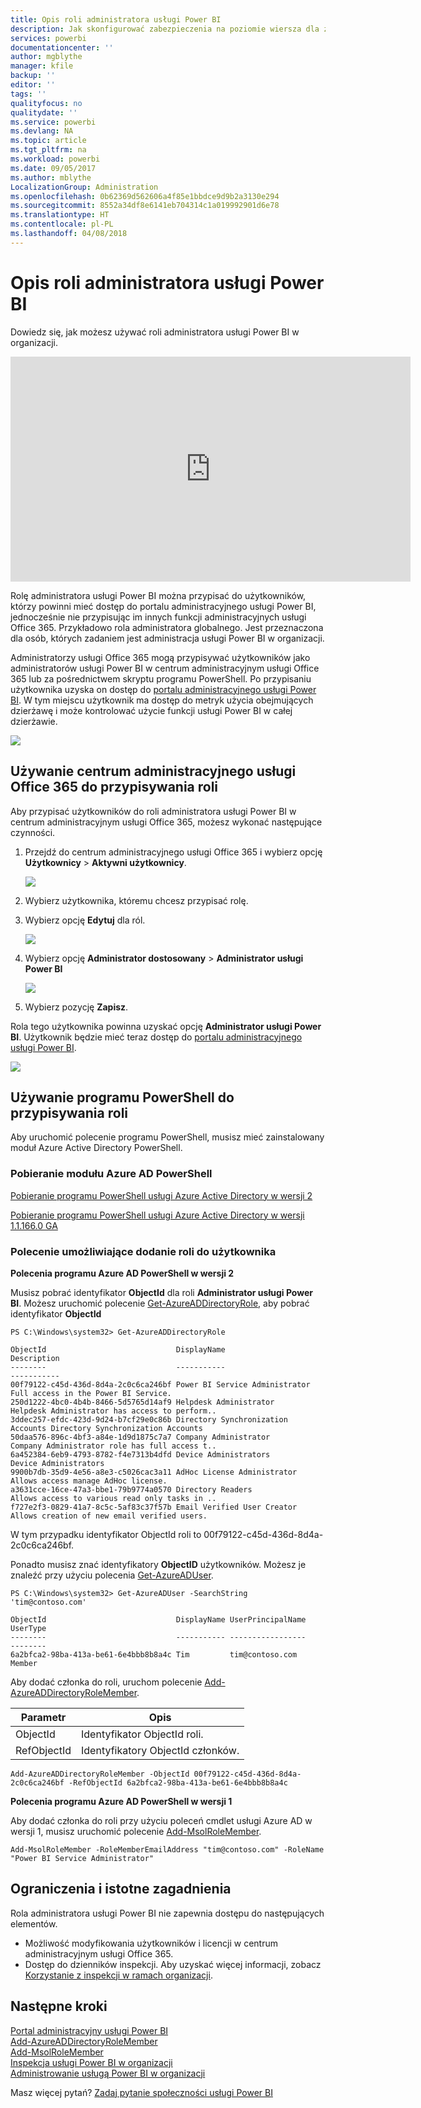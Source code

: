 ```yaml
---
title: Opis roli administratora usługi Power BI
description: Jak skonfigurować zabezpieczenia na poziomie wiersza dla zaimportowanych zestawów danych oraz zapytanie bezpośrednie w usłudze Power BI.
services: powerbi
documentationcenter: ''
author: mgblythe
manager: kfile
backup: ''
editor: ''
tags: ''
qualityfocus: no
qualitydate: ''
ms.service: powerbi
ms.devlang: NA
ms.topic: article
ms.tgt_pltfrm: na
ms.workload: powerbi
ms.date: 09/05/2017
ms.author: mblythe
LocalizationGroup: Administration
ms.openlocfilehash: 0b62369d562606a4f85e1bbdce9d9b2a3130e294
ms.sourcegitcommit: 8552a34df8e6141eb704314c1a019992901d6e78
ms.translationtype: HT
ms.contentlocale: pl-PL
ms.lasthandoff: 04/08/2018
---
```

# <a name="understanding-the-power-bi-admin-role"></a>Opis roli administratora usługi Power BI
Dowiedz się, jak możesz używać roli administratora usługi Power BI w organizacji.

<iframe width="640" height="360" src="https://www.youtube.com/embed/PQRbdJgEm3k?showinfo=0" frameborder="0" allowfullscreen></iframe>

Rolę administratora usługi Power BI można przypisać do użytkowników, którzy powinni mieć dostęp do portalu administracyjnego usługi Power BI, jednocześnie nie przypisując im innych funkcji administracyjnych usługi Office 365. Przykładowo rola administratora globalnego. Jest przeznaczona dla osób, których zadaniem jest administracja usługi Power BI w organizacji.

Administratorzy usługi Office 365 mogą przypisywać użytkowników jako administratorów usługi Power BI w centrum administracyjnym usługi Office 365 lub za pośrednictwem skryptu programu PowerShell. Po przypisaniu użytkownika uzyska on dostęp do [portalu administracyjnego usługi Power BI](service-admin-portal.md). W tym miejscu użytkownik ma dostęp do metryk użycia obejmujących dzierżawę i może kontrolować użycie funkcji usługi Power BI w całej dzierżawie.

![](media/service-admin-role/powerbi-admin-portal.png)

## <a name="using-the-office-365-admin-center-to-assign-a-role"></a>Używanie centrum administracyjnego usługi Office 365 do przypisywania roli
Aby przypisać użytkowników do roli administratora usługi Power BI w centrum administracyjnym usługi Office 365, możesz wykonać następujące czynności.

1. Przejdź do centrum administracyjnego usługi Office 365 i wybierz opcję **Użytkownicy** > **Aktywni użytkownicy**.
   
    ![](media/service-admin-role/powerbi-admin-users.png)
2. Wybierz użytkownika, któremu chcesz przypisać rolę.
3. Wybierz opcję **Edytuj** dla ról.
   
    ![](media/service-admin-role/powerbi-admin-edit-roles.png)
4. Wybierz opcję **Administrator dostosowany** > **Administrator usługi Power BI**
   
    ![](media/service-admin-role/powerbi-admin-role.png)
5. Wybierz pozycję **Zapisz**.

Rola tego użytkownika powinna uzyskać opcję **Administrator usługi Power BI**. Użytkownik będzie mieć teraz dostęp do [portalu administracyjnego usługi Power BI](service-admin-portal.md).

![](media/service-admin-role/powerbi-admin-role-set.png)

## <a name="using-powershell-to-assign-a-role"></a>Używanie programu PowerShell do przypisywania roli
Aby uruchomić polecenie programu PowerShell, musisz mieć zainstalowany moduł Azure Active Directory PowerShell.

### <a name="download-azure-ad-powershell-module"></a>Pobieranie modułu Azure AD PowerShell
[Pobieranie programu PowerShell usługi Azure Active Directory w wersji 2](https://github.com/Azure/azure-docs-powershell-azuread/blob/master/Azure%20AD%20Cmdlets/AzureAD/index.md)

[Pobieranie programu PowerShell usługi Azure Active Directory w wersji 1.1.166.0 GA](http://connect.microsoft.com/site1164/Downloads/DownloadDetails.aspx?DownloadID=59185)

### <a name="command-to-add-role-to-member"></a>Polecenie umożliwiające dodanie roli do użytkownika
**Polecenia programu Azure AD PowerShell w wersji 2**

Musisz pobrać identyfikator **ObjectId** dla roli **Administrator usługi Power BI**. Możesz uruchomić polecenie [Get-AzureADDirectoryRole](https://docs.microsoft.com/powershell/azuread/v2/get-azureaddirectoryrole), aby pobrać identyfikator **ObjectId**

```
PS C:\Windows\system32> Get-AzureADDirectoryRole

ObjectId                             DisplayName                        Description
--------                             -----------                        -----------
00f79122-c45d-436d-8d4a-2c0c6ca246bf Power BI Service Administrator     Full access in the Power BI Service.
250d1222-4bc0-4b4b-8466-5d5765d14af9 Helpdesk Administrator             Helpdesk Administrator has access to perform..
3ddec257-efdc-423d-9d24-b7cf29e0c86b Directory Synchronization Accounts Directory Synchronization Accounts
50daa576-896c-4bf3-a84e-1d9d1875c7a7 Company Administrator              Company Administrator role has full access t..
6a452384-6eb9-4793-8782-f4e7313b4dfd Device Administrators              Device Administrators
9900b7db-35d9-4e56-a8e3-c5026cac3a11 AdHoc License Administrator        Allows access manage AdHoc license.
a3631cce-16ce-47a3-bbe1-79b9774a0570 Directory Readers                  Allows access to various read only tasks in ..
f727e2f3-0829-41a7-8c5c-5af83c37f57b Email Verified User Creator        Allows creation of new email verified users.
```

W tym przypadku identyfikator ObjectId roli to 00f79122-c45d-436d-8d4a-2c0c6ca246bf.

Ponadto musisz znać identyfikatory **ObjectID** użytkowników. Możesz je znaleźć przy użyciu polecenia [Get-AzureADUser](https://docs.microsoft.com/powershell/azuread/v2/get-azureaduser).

```
PS C:\Windows\system32> Get-AzureADUser -SearchString 'tim@contoso.com'

ObjectId                             DisplayName UserPrincipalName      UserType
--------                             ----------- -----------------      --------
6a2bfca2-98ba-413a-be61-6e4bbb8b8a4c Tim         tim@contoso.com        Member
```

Aby dodać członka do roli, uruchom polecenie [Add-AzureADDirectoryRoleMember](https://docs.microsoft.com/powershell/azuread/v2/add-azureaddirectoryrolemember).

| Parametr | Opis |
| --- | --- |
| ObjectId |Identyfikator ObjectId roli. |
| RefObjectId |Identyfikatory ObjectId członków. |

```
Add-AzureADDirectoryRoleMember -ObjectId 00f79122-c45d-436d-8d4a-2c0c6ca246bf -RefObjectId 6a2bfca2-98ba-413a-be61-6e4bbb8b8a4c
```

**Polecenia programu Azure AD PowerShell w wersji 1**

Aby dodać członka do roli przy użyciu poleceń cmdlet usługi Azure AD w wersji 1, musisz uruchomić polecenie [Add-MsolRoleMember](https://docs.microsoft.com/powershell/msonline/v1/add-msolrolemember).

```
Add-MsolRoleMember -RoleMemberEmailAddress "tim@contoso.com" -RoleName "Power BI Service Administrator"
```

## <a name="limitations-and-considerations"></a>Ograniczenia i istotne zagadnienia
Rola administratora usługi Power BI nie zapewnia dostępu do następujących elementów.

* Możliwość modyfikowania użytkowników i licencji w centrum administracyjnym usługi Office 365.
* Dostęp do dzienników inspekcji. Aby uzyskać więcej informacji, zobacz [Korzystanie z inspekcji w ramach organizacji](service-admin-auditing.md).

## <a name="next-steps"></a>Następne kroki
[Portal administracyjny usługi Power BI](service-admin-portal.md)  
[Add-AzureADDirectoryRoleMember](https://docs.microsoft.com/powershell/azuread/v2/add-azureaddirectoryrolemember)  
[Add-MsolRoleMember](https://docs.microsoft.com/powershell/msonline/v1/add-msolrolemember)  
[Inspekcja usługi Power BI w organizacji](service-admin-auditing.md)  
[Administrowanie usługą Power BI w organizacji](service-admin-administering-power-bi-in-your-organization.md)  

Masz więcej pytań? [Zadaj pytanie społeczności usługi Power BI](http://community.powerbi.com/)

